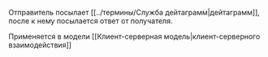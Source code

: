 
Отправитель посылает [[../термины/Служба дейтаграмм|дейтаграмм]], после к нему посылается ответ от получателя.

Применяется в модели [[Клиент-серверная модель|клиент-серверного взаимодействия]]